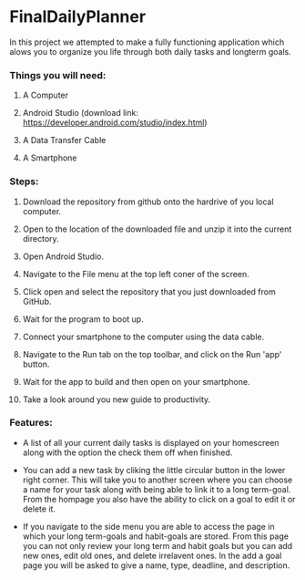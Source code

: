 # FinalDailyPlanner
In this project we attempted to make a fully functioning application which alows you to organize you life through both daily tasks and longterm goals.

### Things you will need:
	
1. A Computer

2. Android Studio (download link: https://developer.android.com/studio/index.html)

3. A Data Transfer Cable 

4. A Smartphone

### Steps:

1. Download the repository from github onto the hardrive of you local computer.

2. Open to the location of the downloaded file and unzip it into the current directory.

3. Open Android Studio.

4. Navigate to the File menu at the top left coner of the screen.

5. Click open and select the repository that you just downloaded from GitHub.

6. Wait for the program to boot up.
	
7. Connect your smartphone to the computer using the data cable.
	
8. Navigate to the Run tab on the top toolbar, and click on the Run 'app' button.
	
9. Wait for the app to build and then open on your smartphone. 
	
10. Take a look around you new guide to productivity.

### Features:

- A list of all your current daily tasks is displayed on your homescreen along with the option the check them off when finished.
	
- You can add a new task by cliking the little circular button in the lower right corner. This will take you to another screen where you can choose a name for your task along with being able to link it to a long term-goal. From the hompage you also have the ability to click on a goal to edit it or delete it.
	
- If you navigate to the side menu you are able to access the page in which your long term-goals and habit-goals are stored. From this page you can not only review your long term  and habit goals but you can add new ones, edit old ones, and delete irrelavent ones. In the add a goal page you will be asked to give a name, type, deadline, and description.
